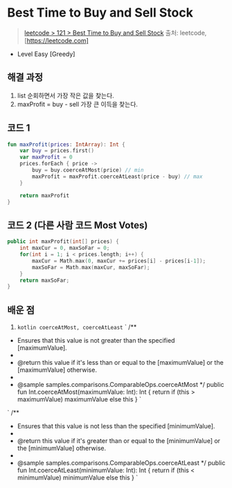 # Best Time to Buy and Sell Stock

> [leetcode > 121 > Best Time to Buy and Sell Stock](https://leetcode.com/problems/linked-list-cycle-ii)
> 출처: leetcode, [https://leetcode.com]

- Level Easy [Greedy]

## 해결 과정

1. list 순회하면서 가장 작은 값을 찾는다.
2. maxProfit = buy - sell 가장 큰 이득을 찾는다.


## 코드 1

```kotlin
fun maxProfit(prices: IntArray): Int {
    var buy = prices.first()
    var maxProfit = 0
    prices.forEach { price ->
        buy = buy.coerceAtMost(price) // min
        maxProfit = maxProfit.coerceAtLeast(price - buy) // max
    }

    return maxProfit
}
```

## 코드 2 (다른 사람 코드 Most Votes)

```c++
public int maxProfit(int[] prices) {
    int maxCur = 0, maxSoFar = 0;
    for(int i = 1; i < prices.length; i++) {
        maxCur = Math.max(0, maxCur += prices[i] - prices[i-1]);
        maxSoFar = Math.max(maxCur, maxSoFar);
    }
    return maxSoFar;
}
```

## 배운 점
1. `kotlin coerceAtMost, coerceAtLeast` 
`
/**
 * Ensures that this value is not greater than the specified [maximumValue].
 * 
 * @return this value if it's less than or equal to the [maximumValue] or the [maximumValue] otherwise.
 * 
 * @sample samples.comparisons.ComparableOps.coerceAtMost
 */
public fun Int.coerceAtMost(maximumValue: Int): Int {
    return if (this > maximumValue) maximumValue else this
}
`

`
/**
 * Ensures that this value is not less than the specified [minimumValue].
 * 
 * @return this value if it's greater than or equal to the [minimumValue] or the [minimumValue] otherwise.
 * 
 * @sample samples.comparisons.ComparableOps.coerceAtLeast
 */
public fun Int.coerceAtLeast(minimumValue: Int): Int {
    return if (this < minimumValue) minimumValue else this
}
`

